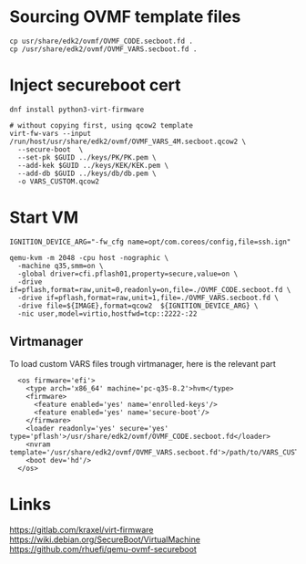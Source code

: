 # Sourcing OVMF template files

```
cp usr/share/edk2/ovmf/OVMF_CODE.secboot.fd .
cp /usr/share/edk2/ovmf/OVMF_VARS.secboot.fd .
```

# Inject secureboot cert

```
dnf install python3-virt-firmware

# without copying first, using qcow2 template
virt-fw-vars --input /run/host/usr/share/edk2/ovmf/OVMF_VARS_4M.secboot.qcow2 \
  --secure-boot  \
  --set-pk $GUID ../keys/PK/PK.pem \
  --add-kek $GUID ../keys/KEK/KEK.pem \
  --add-db $GUID ../keys/db/db.pem \
  -o VARS_CUSTOM.qcow2 
```

# Start VM

```
IGNITION_DEVICE_ARG="-fw_cfg name=opt/com.coreos/config,file=ssh.ign"

qemu-kvm -m 2048 -cpu host -nographic \
  -machine q35,smm=on \
  -global driver=cfi.pflash01,property=secure,value=on \
  -drive if=pflash,format=raw,unit=0,readonly=on,file=./OVMF_CODE.secboot.fd \
  -drive if=pflash,format=raw,unit=1,file=./OVMF_VARS.secboot.fd \
  -drive file=${IMAGE},format=qcow2  ${IGNITION_DEVICE_ARG} \
  -nic user,model=virtio,hostfwd=tcp::2222-:22
```

## Virtmanager

To load custom VARS files trough virtmanager, here is the relevant part

```
  <os firmware='efi'>
    <type arch='x86_64' machine='pc-q35-8.2'>hvm</type>
    <firmware>
      <feature enabled='yes' name='enrolled-keys'/>
      <feature enabled='yes' name='secure-boot'/>
    </firmware>
    <loader readonly='yes' secure='yes' type='pflash'>/usr/share/edk2/ovmf/OVMF_CODE.secboot.fd</loader>
    <nvram template='/usr/share/edk2/ovmf/OVMF_VARS.secboot.fd'>/path/to/VARS_CUSTOM.qcow2</nvram>
    <boot dev='hd'/>
  </os>
```
 
# Links

https://gitlab.com/kraxel/virt-firmware
https://wiki.debian.org/SecureBoot/VirtualMachine
https://github.com/rhuefi/qemu-ovmf-secureboot
